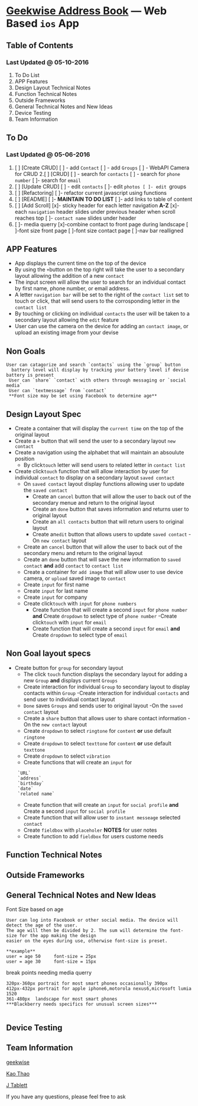 [Geekwise Address Book](https://github.com/geekwise/addressbook) — Web Based `ios` App
==================================================

Table of Contents
--------------------------------------
### Last Updated @ 05-10-2016


1. To Do List
2. APP Features   
3. Design Layout Technical Notes
4. Function Technical Notes
5. Outside Frameworks
6. General Technical Notes and New Ideas
7. Device Testing
8. Team Information


To Do
--------------------------------------
### Last Updated @ 05-06-2016


1. [ ] [Create CRUD]
    [ ] - add `Contact`
    [ ] - add `Groups`
	 [ ]   - WebAPI Camera for CRUD
2.[ ] [CRUD]
   [ ] - search for `contacts`
   [ ] - search for `phone number`
    [ ]- search for `email`    
3. [ ] [Update CRUD]
   [ ] - edit `contacts`
    [ ]- edit `photos
    [ ]- edit `groups
4. [ ] [Refactoring]
    [ ]- refactor current javascript using functions
5. [ ] [README]
    [ ]- **MAINTAIN TO DO LIST**
    [ ]- add links to table of content
6. [ ] [Add Scroll]
    [x]- sticky header for each letter navigation **A-Z**
    [x]- each `navigation` header slides under previous header when scroll reaches top
    [ ]- `contact name` slides under header
7. [ ]- media querry
    [x]-combine contact to front page during landscape
    [ ]-font size front page
    [ ]-font size contact page
    [ ]-nav bar realligned

APP Features
--------------------------------------

- App displays the current time on the top of the device
- By using the `+`button on the top right will take the user to a secondary layout allowing the addition of a new `contact`
- The input screen will allow the user to search for an individual contact by first name, phone number, or email address.
- A letter `navigation bar` will be set to the right of the `contact list` set to touch or click, that will send users 
  to the corrosponding letter in the `contact list`
- By touching or clicking on individual `contacts` the user will be taken to a secondary layout allowing the `edit` feature
- User can use the camera on the device for adding an `contact image`, or upload an existing image from your devise

 
## Non Goals
```
User can catagorize and search `contacts` using the `group` button
  battery level will display by tracking your battery level if devise battery is present
 User can `share` `contact` with others through messaging or `social media`
 User can `textmessage` from `contact`
 **Font size may be set using Facebook to determine age**
```


Design Layout Spec
--------------------------------------

- Create a container that will display the `current time` on the top of the original layout 
- Create a `+` button that will send the user to a secondary layout `new contact`
- Create a navigation using the alphabet that will maintain an absoulute position
    -  By click`touch` letter will send users to related letter in `contact list`
- Create click`touch` function that will allow interaction by user for individual `contact` to display on a secondary layout `saved contact`
    - On `saved contact` layout display functions allowing user to update the `saved contact`
        - Create an `cancel` button that will allow the user to back out of the secondary menue and return to the original layout
        - Create an `done` button that saves information and returns user to original layout
        - Create an `all contacts` button that will return users to original layout
        - Create an`edit` button that allows users to update `saved contact`
-On `new contact` layout 
    - Create an `cancel` button that will allow the user to back out of the secondary menu and return to the original layout
    - Create an `done` button that will save the new information to `saved contact` **and** 
      add `contact` to `contact list`
    - Create a container for `add image` that will allow user to use device camera, or `upload` saved image to `contact` 
    - Create `input` for first name
    - Create `input` for last name
    - Create `input` for company
    - Create click`touch` with `input` for `phone numbers`
        - Create function that will create a second `input` for `phone number` **and**
          Create `dropdown` to select type of `phone number` 
    -Create click`touch` with `input` for `email`
        - Create function that will create a second `input` for `email` **and**
          Create `dropdown` to select type of `email` 


Non Goal layout specs
----------------------------

- Create button for `group` for secondary layout
    - The click `touch` function displays the secondary layout for adding a new `Group` **and** 
      displays current `Groups`
    - Create interaction for individual `Group` to secondary layout to display contacts within `Group`
        -Create interaction for individual `contacts`  and send user to individual contact layout
    - `Done` saves `Groups` and sends user to original layout
-On the `saved contact` layout
    - Create a `share` button that allows user to share contact information
-On the `new contact` layout
    - Create `dropdown` to select `ringtone` for `content` **or**
      use default `ringtone`
    - Create `dropdown` to select `texttone` for `content` **or** 
      use default `texttone`
    - Create `dropdown` to select `vibration`
    - Create functions that will create an `input` for
    ```
     `URL` 
     `address`     
     `birthday`
     `date`
     `related name`
     ```
    - Create function that will create an `input` for `social profile` **and**
      Create a second `input` for `social profile`
    - Create function that will allow user to `instant messeage` selected `contact`
    - Create `fieldbox` with `placeholer` **NOTES** for user notes
    - Create function to add `fieldbox` for users custome needs
   



Function Technical Notes
----------------------------





Outside Frameworks
-----------------

General Technical Notes and New Ideas
-----------------
Font Size based on age
```
User can log into Facebook or other social media. The device will detect the age of the user.
The age will then be divided by 2. The sum will determine the font-size for the app making the design
easier on the eyes during use, otherwise font-size is preset.

**example**  
user = age 50     font-size = 25px
user = age 30     font-size = 15px
```

break points needing media querry
```
320px-360px portrait for most smart phones occasionally 390px
412px-432px portrait for apple iphone6,motorola nexus6,microsoft lumia 1520
361-480px  landscape for most smart phones
***Blackberry needs specifics for unusual screen sizes***


```




Device Testing
------------------------------

Team Information
----------
[geekwise](https://github.com/geekwise)

[Kao Thao](https://github.com/geekwise-kao-thao)

[J Tablett](https://github.com/geekwise-jennifer-tablett)


If you have any questions, please feel free to ask 
